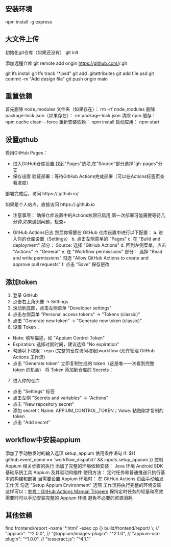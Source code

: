 ## 安装环境
npm install -g express


## 大文件上传
初始化git仓库（如果还没有）
git init

添加远程仓库
git remote add origin https://github.com/<your-username>/<repository-name>.git

git lfs install
git lfs track "*.psd"
git add .gitattributes
git add file.psd
git commit -m "Add design file"
git push origin main

## 重置依赖
首先删除 node_modules 文件夹（如果存在）：
rm -rf node_modules
删除 package-lock.json（如果存在）：
rm package-lock.json
清除 npm 缓存：
npm cache clean --force
重新安装依赖：
npm install
启动应用：
npm start

## 设置gthub
启用GitHub Pages：
+ 进入GitHub仓库设置,找到"Pages"选项,在"Source"部分选择"gh-pages"分支
+ 保存设置
验证部署：等待GitHub Actions完成部署（可以在Actions标签页查看进度）

部署完成后，访问 https://<your-github-username>.github.io/<repository-name>

如果是个人站点，直接访问 https://<your-github-username>.github.io
+ 注意事项：
确保仓库设置中的Actions权限已启用,第一次部署可能需要等待几分钟,如果遇到问题，检查+

+ GitHub Actions日志
然后你需要在 GitHub 仓库设置中进行以下配置：
a. 进入你的仓库设置（Settings）
b. 点击左侧菜单的 "Pages"
c. 在 "Build and deployment" 部分：
Source: 选择 "GitHub Actions"
d. 回到左侧菜单，点击 "Actions" -> "General"
e. 在 "Workflow permissions" 部分：
选择 "Read and write permissions"
勾选 "Allow GitHub Actions to create and approve pull requests"
f. 点击 "Save" 保存更改

## 添加token
1. 登录 GitHub
2. 点击右上角头像 -> Settings
3. 滚动到底部，点击左侧菜单 "Developer settings"
4. 点击左侧菜单 "Personal access tokens" -> "Tokens (classic)"
5. 点击 "Generate new token" -> "Generate new token (classic)"
6. 设置 Token：
+ Note: 填写描述，如 "Appium Control Token"
+ Expiration: 选择过期时间，建议选择 "No expiration"
+ 勾选以下权限：repo (完整的仓库访问权限)workflow (允许管理 GitHub Actions 工作流)
+ 点击 "Generate token"
立即复制生成的 token（这是唯一一次看到完整 token 的机会）
将 Token 添加到仓库的 Secrets：
7. 进入你的仓库
+ 点击 "Settings" 标签
+ 点击左侧 "Secrets and variables" -> "Actions"
+ 点击 "New repository secret"
+ 添加 secret：Name: APPIUM_CONTROL_TOKEN；Value: 粘贴刚才复制的 token
+ 点击 "Add secret"
## workflow中安装appium
添加了手动触发时的输入选项 setup_appium
使用条件语句 if: ${{ github.event_name == 'workflow_dispatch' && inputs.setup_appium }} 控制 Appium 相关步骤的执行
添加了完整的环境依赖安装：
Java 环境
Android SDK
基础系统工具
Appium 及其驱动和插件
使用方法：
定时任务和普通推送只执行基本的构建和部署
当需要设置 Appium 环境时：
在 GitHub Actions 页面手动触发工作流
勾选 "Setup Appium Environment" 选项
工作流将执行完整的环境安装
这样可以：[参考：GitHub Actions Manual Triggers](https://docs.github.com/en/actions/managing-workflow-runs-and-deployments/managing-workflow-runs/manually-running-a-workflow)
保持定时任务的轻量和高效
需要时可以手动安装完整的 Appium 环境
避免不必要的资源消耗
## 其他依赖
find frontend/report -name '*.html' -exec cp {} build/frontend/report/ \\;
// "appium": "^2.0.0",
// "@appium/images-plugin": "^2.1.0",
// "appium-ocr-plugin": "^1.0.0",
// "tesseract.js": "^4.1.1"
